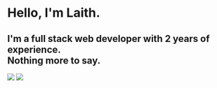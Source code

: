 # Hello, I'm Laith.  
I'm a full stack web developer with 2 years of experience.  
Nothing more to say.  
---
<img src="https://github-readme-stats.vercel.app/api?username=Laith-GLaDOS&show_icons=true&include_all_commits=true&theme=onedark&hide_border=true"/>
<img src="https://github-readme-stats.vercel.app/api/top-langs/?username=Laith-GLaDOS&layout=compact&card_width=250&hide_border=true&theme=onedark&show_icons=true"/>
